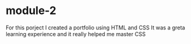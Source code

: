 # module-2
For this porject I created a portfolio using HTML and CSS
It was a greta learning experience and it really helped me master CSS
